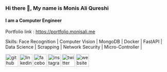 ### Hi there 👋, My name is Monis Ali Qureshi
#### I am a Computer Engineer

Portfolio link : https://portfolio.monisali.me

Skills: Face Recognition | Computer Vision | MongoDB | Docker | FastAPI | Data Science | Scrapping | Network Security | Micro-Controller | 

[<img src='https://cdn.jsdelivr.net/npm/simple-icons@3.0.1/icons/github.svg' alt='github' height='40'>](https://github.com/monisaliqureshi)  [<img src='https://cdn.jsdelivr.net/npm/simple-icons@3.0.1/icons/linkedin.svg' alt='linkedin' height='40'>](https://www.linkedin.com/in/monisaliqureshi//)  [<img src='https://cdn.jsdelivr.net/npm/simple-icons@3.0.1/icons/facebook.svg' alt='facebook' height='40'>](https://www.facebook.com/monisaliqureshi)  [<img src='https://cdn.jsdelivr.net/npm/simple-icons@3.0.1/icons/instagram.svg' alt='instagram' height='40'>](https://www.instagram.com/monisaliqureshi/)  [<img src='https://cdn.jsdelivr.net/npm/simple-icons@3.0.1/icons/twitter.svg' alt='twitter' height='40'>](https://www.twitter.com/monisaliqureshi)  [<img src='https://cdn.jsdelivr.net/npm/simple-icons@3.0.1/icons/icloud.svg' alt='website' height='40'>](https://monisaliqureshi.github.io/)  
